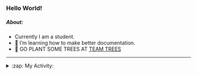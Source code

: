 ### Hello World!

##### About:
- Currently I am a student.
- 🌱 I’m learning how to make better documentation.
- 🌱 GO PLANT SOME TREES AT [TEAM TREES](https://teamtrees.org/)

---
<details>
  <summary>:zap: My Activity:</summary>
  
<!--START_SECTION:waka-->
![Code Time](http://img.shields.io/badge/Code%20Time-1%2C120%20hrs%2056%20mins-blue)

**I'm a Night 🦉** 

```text
🌞 Morning                1530 commits        ██░░░░░░░░░░░░░░░░░░░░░░░   09.60 % 
🌆 Daytime                5470 commits        █████████░░░░░░░░░░░░░░░░   34.33 % 
🌃 Evening                4528 commits        ███████░░░░░░░░░░░░░░░░░░   28.42 % 
🌙 Night                  4407 commits        ███████░░░░░░░░░░░░░░░░░░   27.66 % 
```
📅 **I'm Most Productive on Wednesday** 

```text
Monday                   2336 commits        ████░░░░░░░░░░░░░░░░░░░░░   14.66 % 
Tuesday                  1984 commits        ███░░░░░░░░░░░░░░░░░░░░░░   12.45 % 
Wednesday                3823 commits        ██████░░░░░░░░░░░░░░░░░░░   23.99 % 
Thursday                 2062 commits        ███░░░░░░░░░░░░░░░░░░░░░░   12.94 % 
Friday                   1571 commits        ██░░░░░░░░░░░░░░░░░░░░░░░   09.86 % 
Saturday                 1427 commits        ██░░░░░░░░░░░░░░░░░░░░░░░   08.96 % 
Sunday                   2732 commits        ████░░░░░░░░░░░░░░░░░░░░░   17.14 % 
```


📊 **This Week I Spent My Time On** 

```text
🔥 Editors: 
VS Code                  7 hrs 8 mins        █████████████████████████   100.00 % 

🐱‍💻 Projects: 
praise                   7 hrs 7 mins        █████████████████████████   99.60 % 
CSF22                    1 min               ░░░░░░░░░░░░░░░░░░░░░░░░░   00.40 % 
```


 Last Updated on 11/05/2023 01:35:38 UTC
<!--END_SECTION:waka-->
</details>
